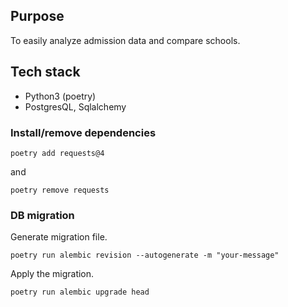 ## Purpose
To easily analyze admission data and compare schools.

## Tech stack
- Python3 (poetry)
- PostgresQL, Sqlalchemy

### Install/remove dependencies
```
poetry add requests@4
```
and 
```
poetry remove requests
```

### DB migration
Generate migration file.
```
poetry run alembic revision --autogenerate -m "your-message"
```
Apply the migration.
```
poetry run alembic upgrade head
```
